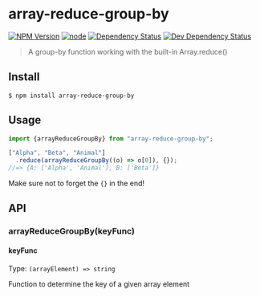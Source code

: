 # array-reduce-group-by

[![NPM Version](https://img.shields.io/npm/v/array-reduce-group-by.svg)](https://www.npmjs.com/package/array-reduce-group-by)
[![node](https://img.shields.io/node/v/array-reduce-group-by.svg)](https://www.npmjs.com/package/array-reduce-group-by)
[![Dependency Status](https://david-dm.org/EdJoPaTo/array-reduce-group-by/status.svg)](https://david-dm.org/EdJoPaTo/array-reduce-group-by)
[![Dev Dependency Status](https://david-dm.org/EdJoPaTo/array-reduce-group-by/dev-status.svg)](https://david-dm.org/EdJoPaTo/array-reduce-group-by?type=dev)

> A group-by function working with the built-in Array.reduce()


## Install

```
$ npm install array-reduce-group-by
```


## Usage

```js
import {arrayReduceGroupBy} from "array-reduce-group-by";

["Alpha", "Beta", "Animal"]
  .reduce(arrayReduceGroupBy((o) => o[0]), {});
//=> {A: ['Alpha', 'Animal'], B: ['Beta']}
```

Make sure not to forget the `{}` in the end!


## API

### arrayReduceGroupBy(keyFunc)

#### keyFunc

Type: `(arrayElement) => string`

Function to determine the key of a given array element
